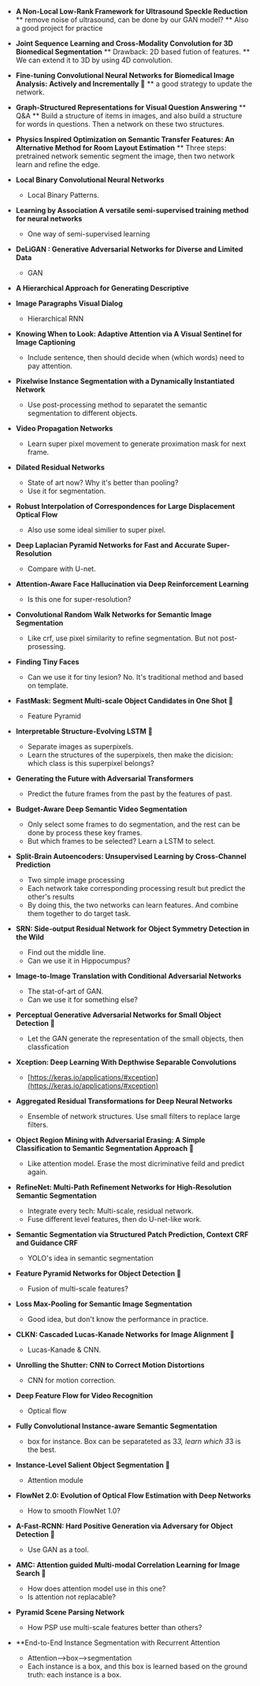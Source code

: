 * **A Non-Local Low-Rank Framework for Ultrasound Speckle Reduction**
    ** remove noise of ultrasound, can be done by our GAN model?
    ** Also a good project for practice
    
* **Joint Sequence Learning and Cross-Modality Convolution for 3D Biomedical
Segmentation**
    ** Drawback: 2D based fution of features.
    ** We can extend it to 3D by using 4D convolution.
* **Fine-tuning Convolutional Neural Networks for Biomedical Image Analysis:
Actively and Incrementally :whale:**
    ** a good strategy to update the network.

* **Graph-Structured Representations for Visual Question Answering**
    ** Q&A
    ** Build a structure of items in images, and also build a structure for words in questions. Then a network
    on these two structures.
* **Physics Inspired Optimization on Semantic Transfer Features: An Alternative
Method for Room Layout Estimation**
    ** Three steps: pretrained network sementic segment the image, then two network learn and refine the edge.
    
* **Local Binary Convolutional Neural Networks**
    *  Local Binary Patterns.
* **Learning by Association A versatile semi-supervised training method for neural networks**
    * One way of semi-supervised learning
    
* **DeLiGAN : Generative Adversarial Networks for Diverse and Limited Data**
    * GAN
* **A Hierarchical Approach for Generating Descriptive**
* **Image Paragraphs Visual Dialog**
    * Hierarchical RNN
    
* **Knowing When to Look: Adaptive Attention via
A Visual Sentinel for Image Captioning**
    * Include sentence, then should decide when (which words) need to pay attention.
    
* **Pixelwise Instance Segmentation with a Dynamically Instantiated Network**
    * Use post-processing method to separatet the semantic segmentation to different objects.
* **Video Propagation Networks**
    * Learn super pixel movement to generate proximation mask for next frame.
    
* **Dilated Residual Networks**
    * State of art now? Why it's better than pooling?
    * Use it for segmentation.
    
* **Robust Interpolation of Correspondences for Large Displacement Optical Flow**
    * Also use some ideal similier to super pixel.
    
* **Deep Laplacian Pyramid Networks for Fast and Accurate Super-Resolution**
    * Compare with U-net.
    
* **Attention-Aware Face Hallucination via Deep Reinforcement Learning**
    * Is this one for super-resolution?
    
* **Convolutional Random Walk Networks for Semantic Image Segmentation**
    * Like crf, use pixel similarity to refine segmentation. But not post-prosessing.
* **Finding Tiny Faces**
    * Can we use it for tiny lesion? No. It's traditional method and based on template.
    
* **FastMask: Segment Multi-scale Object Candidates in One Shot :whale:**
    * Feature Pyramid
    
* **Interpretable Structure-Evolving LSTM :honeybee:**
    * Separate images as superpixels.
    * Learn the structures of the superpixels, then make the dicision: which class is this superpixel belongs?
    
* **Generating the Future with Adversarial Transformers**
    * Predict the future frames from the past by the features of past.
    
* **Budget-Aware Deep Semantic Video Segmentation**
    * Only select some frames to do segmentation, and the rest can be done by process these key frames.
    * But which frames to be selected? Learn a LSTM to select.
    
* **Split-Brain Autoencoders: Unsupervised Learning by Cross-Channel Prediction**
    * Two simple image processing
    * Each network take corresponding processing result but predict the other's results
    * By doing this, the two networks can learn features. And combine them together to do target task.
    
* **SRN: Side-output Residual Network for Object Symmetry Detection in the Wild**
    * Find out the middle line.
    * Can we use it in Hippocumpus?
    
* **Image-to-Image Translation with Conditional Adversarial Networks**
    * The stat-of-art of GAN.
    * Can we use it for something else?
    
* **Perceptual Generative Adversarial Networks for Small Object Detection :whale:**
   * Let the GAN generate the representation of the small objects, then classfication
   
* **Xception: Deep Learning With Depthwise Separable Convolutions**
    * [https://keras.io/applications/#xception](https://keras.io/applications/#xception)

* **Aggregated Residual Transformations for Deep Neural Networks**
    * Ensemble of network structures. Use small filters to replace large filters.
    
* **Object Region Mining with Adversarial Erasing: A Simple Classification to
Semantic Segmentation Approach :whale:**
    * Like attention model. Erase the most dicriminative feild and predict again.
    
* **RefineNet: Multi-Path Refinement Networks
for High-Resolution Semantic Segmentation**
    * Integrate every tech: Multi-scale, residual network.
    * Fuse different level features, then do U-net-like work.
   
* **Semantic Segmentation via Structured Patch Prediction, Context CRF and
Guidance CRF**
    * YOLO's idea in semantic segmentation
    
* **Feature Pyramid Networks for Object Detection :whale:**
    * Fusion of multi-scale features?
    
* **Loss Max-Pooling for Semantic Image Segmentation**
    * Good idea, but don't know the performance in practice.
    
* **CLKN: Cascaded Lucas-Kanade Networks for Image Alignment :honeybee:**
    * Lucas-Kanade & CNN.
    
* **Unrolling the Shutter: CNN to Correct Motion Distortions**
    * CNN for motion correction.
    
* **Deep Feature Flow for Video Recognition**
    * Optical flow
    
* **Fully Convolutional Instance-aware Semantic Segmentation**
    * box for instance. Box can be separateted as 3*3, learn which 3*3 is the best.
    
* **Instance-Level Salient Object Segmentation :whale:**
    * Attention module

* **FlowNet 2.0: Evolution of Optical Flow Estimation with Deep Networks**
    * How to smooth FlowNet 1.0?
    
* **A-Fast-RCNN: Hard Positive Generation via Adversary for Object Detection :whale:**
    * Use GAN as a tool.

* **AMC: Attention guided Multi-modal Correlation Learning for Image Search :whale:**
    * How does attention model use in this one?
    * Is attention not replacable?
    
* **Pyramid Scene Parsing Network**
    * How PSP use multi-scale features better than others?
    
* **End-to-End Instance Segmentation with Recurrent Attention
    * Attention-->box-->segmentation
    * Each instance is a box, and this box is learned based on the ground truth: each instance is a box.
